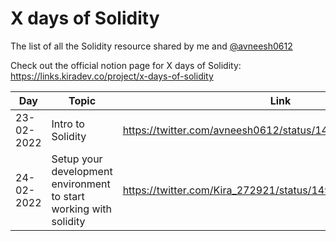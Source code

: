 # X days of Solidity

The list of all the Solidity resource shared by me and [@avneesh0612](https://github.com/avneesh0612)

Check out the official notion page for X days of Solidity: https://links.kiradev.co/project/x-days-of-solidity

| Day        | Topic             | Link                                                       |
| ---------- | ----------------- | ---------------------------------------------------------- |
| 23-02-2022 | Intro to Solidity | https://twitter.com/avneesh0612/status/1496428326457470977 |
| 24-02-2022 | Setup your development environment to start working with solidity | https://twitter.com/Kira_272921/status/1496865260971515915 |
